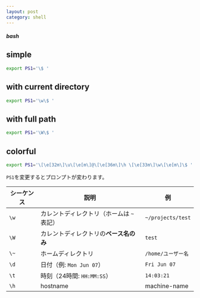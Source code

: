 ```yaml
---
layout: post
category: shell
---
```


##### bash

## simple

```sh
export PS1='\$ '
```

## with current directory

```sh
export PS1='\w\$ '
```

## with full path

```sh
export PS1='\W\$ '
```

## colorful

```sh
export PS1='\[\e[32m\]\u\[\e[m\]@\[\e[36m\]\h \[\e[33m\]\w\[\e[m\]\$ '
```

`PS1`を変更するとプロンプトが変わります。

| シーケンス | 説明                      | 例                 |
| --- | --- | --- |
| `\w`  | カレントディレクトリ（ホームは `~` 表記） | `~/projects/test` |
| `\W`  | カレントディレクトリの**ベース名のみ**   | `test`            |
| `\~`  | ホームディレクトリ               | `/home/ユーザー名`     |
| `\d`  | 日付（例: `Mon Jun 07`）     | `Fri Jun 07`      |
| `\t`  | 時刻（24時間: `HH:MM:SS`）    | `14:03:21`        |
| `\h`  | hostname | machine-name |

